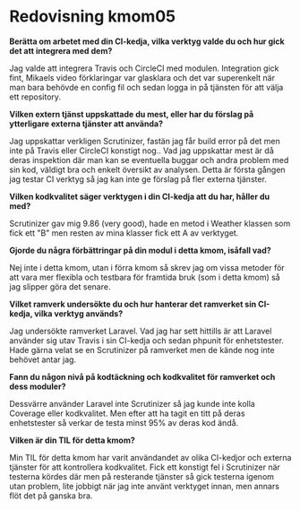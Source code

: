 ---
---
Redovisning kmom05
=========================

**Berätta om arbetet med din CI-kedja, vilka verktyg valde du och hur gick det att integrera med dem?**

Jag valde att integrera Travis och CircleCI med modulen.
Integration gick fint, Mikaels video förklaringar var glasklara och det var superenkelt när man bara behövde en config fil och sedan logga in på tjänsten för att välja ett repository.

**Vilken extern tjänst uppskattade du mest, eller har du förslag på ytterligare externa tjänster att använda?**

Jag uppskattar verkligen Scrutinizer, fastän jag får build error på det men inte på Travis eller CircleCI konstigt nog..
Vad jag uppskattar mest är då deras inspektion där man kan se eventuella buggar och andra problem med sin kod, väldigt bra och enkelt översikt av analysen.
Detta är första gången jag testar CI verktyg så jag kan inte ge förslag på fler externa tjänster.

**Vilken kodkvalitet säger verktygen i din CI-kedja att du har, håller du med?**

Scrutinizer gav mig 9.86 (very good), hade en metod i Weather klassen som fick ett "B" men resten av mina klasser fick ett A av verktyget.

**Gjorde du några förbättringar på din modul i detta kmom, isåfall vad?**

Nej inte i detta kmom, utan i förra kmom så skrev jag om vissa metoder för att vara mer flexibla och testbara för framtida bruk (som i detta kmom) så jag slipper göra det senare.

**Vilket ramverk undersökte du och hur hanterar det ramverket sin CI-kedja, vilka verktyg används?**

Jag undersökte ramverket Laravel.
Vad jag har sett hittills är att Laravel använder sig utav Travis i sin CI-kedja och sedan phpunit för enhetstester.
Hade gärna velat se en Scrutinizer på ramverket men de kände nog inte behövet antar jag.

**Fann du någon nivå på kodtäckning och kodkvalitet för ramverket och dess moduler?**

Dessvärre använder Laravel inte Scrutinizer så jag kunde inte kolla Coverage eller kodkvalitet.
Men efter att ha tagit en titt på deras enhetstester så verkar de testa minst 95% av deras kod ändå.

**Vilken är din TIL för detta kmom?**

Min TIL för detta kmom har varit användandet av olika CI-kedjor och externa tjänster för att kontrollera kodkvalitet.
Fick ett konstigt fel i Scrutinizer när testerna kördes där men på resterande tjänster så gick testerna igenom utan problem, lite jobbigt när jag inte använt verktyget innan, men annars flöt det på ganska bra.
